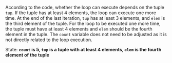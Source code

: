 According to the code, whether the loop can execute depends on the tuple `tup`. If the tuple has at least 4 elements, the loop can execute one more time. At the end of the last iteration, `tup` has at least 3 elements, and `elem` is the third element of the tuple. For the loop to be executed one more time, the tuple must have at least 4 elements and `elem` should be the fourth element in the tuple. The `count` variable does not need to be adjusted as it is not directly related to the loop execution.

State: **`count` is 5, `tup` is a tuple with at least 4 elements, `elem` is the fourth element of the tuple**